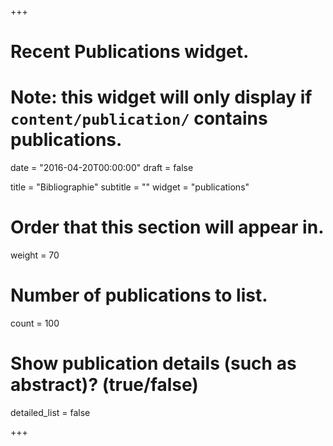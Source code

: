+++
# Recent Publications widget.
# Note: this widget will only display if `content/publication/` contains publications.

date = "2016-04-20T00:00:00"
draft = false

title = "Bibliographie"
subtitle = ""
widget = "publications"

# Order that this section will appear in.
weight = 70

# Number of publications to list.
count = 100

# Show publication details (such as abstract)? (true/false)
detailed_list = false

+++

